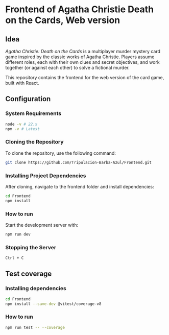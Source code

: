 # Frontend of Agatha Christie Death on the Cards, Web version

## Idea
*Agatha Christie: Death on the Cards* is a multiplayer murder mystery card game inspired by the classic works of Agatha Christie. Players assume different roles, each with their own clues and secret objectives, and work together (or against each other) to solve a fictional murder.

This repository contains the frontend for the web version of the card game, built with React.

## Configuration

### System Requirements
``` bash
node -v # 22.x
npm -v # Latest
```

### Cloning the Repository

To clone the repository, use the following command:
```bash
git clone https://github.com/Tripulacion-Barba-Azul/Frontend.git
```

### Installing Project Dependencies

After cloning, navigate to the frontend folder and install dependencies:

```bash
cd Frontend
npm install
```

### How to run

Start the development server with:

```bash
npm run dev
```

### Stopping the Server
```bash
Ctrl + C
```

## Test coverage
### Installing dependencies

```bash
cd Frontend
npm install --save-dev @vitest/coverage-v8
```

### How to run

```bash
npm run test -- --coverage
```